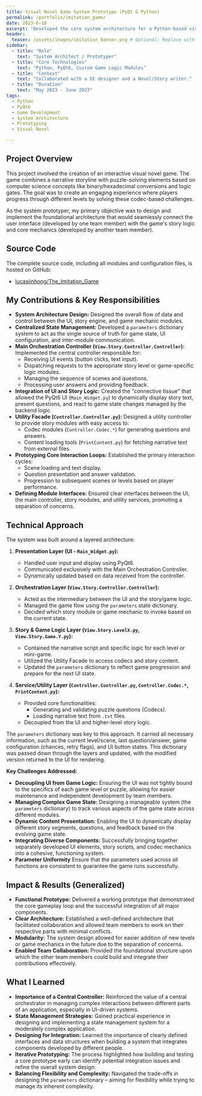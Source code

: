 ```yaml
---
title: Visual Novel Game System Prototype (PyQt & Python)
permalink: /portfolio/imitation_game/
date: 2023-6-18
excerpt: "Developed the core system architecture for a Python-based visual novel game, integrating PyQt6 UI with dynamic story logic and game mechanics."
header:
  teaser: /assets/images/imitation_banner.png # Optional: Replace with a relevant image
sidebar:
  - title: "Role"
    text: "System Architect / Prototyper"
  - title: "Core Technologies"
    text: "Python, PyQt6, Custom Game Logic Modules"
  - title: "Context"
    text: "Collaborated with a UI designer and a Novel/Story writer."
  - title: "Duration"
    text: "May 2023 - June 2023"
tags:
  - Python
  - PyQt6
  - Game Development
  - System Architecture
  - Prototyping
  - Visual Novel

---
```


## Project Overview

This project involved the creation of an interactive visual novel game. The game combines a narrative storyline with puzzle-solving elements based on computer science concepts like binary/hexadecimal conversions and logic gates. The goal was to create an engaging experience where players progress through different levels by solving these codec-based challenges.

As the system prototyper, my primary objective was to design and implement the foundational architecture that would seamlessly connect the user interface (developed by one team member) with the game's story logic and core mechanics (developed by another team member).

## Source Code

The complete source code, including all modules and configuration files, is hosted on GitHub:
*   [lucasjinhong/The_Imitation_Game](https://github.com/lucasjinhong/The_Imitation_Game)

## My Contributions & Key Responsibilities

*   **System Architecture Design:** Designed the overall flow of data and control between the UI, story engine, and game mechanic modules.
*   **Centralized State Management:** Developed a `parameters` dictionary system to act as the single source of truth for game state, UI configuration, and inter-module communication.
*   **Main Orchestration Controller (`View.Story.Controller.Controller`):** Implemented the central controller responsible for:
    *   Receiving UI events (button clicks, text input).
    *   Dispatching requests to the appropriate story level or game-specific logic modules.
    *   Managing the sequence of scenes and questions.
    *   Processing user answers and providing feedback.
*   **Integration of UI and Story Logic:** Created the "connective tissue" that allowed the PyQt6 UI (`Main_Widget.py`) to dynamically display story text, present questions, and react to game state changes managed by the backend logic.
*   **Utility Facade (`Controller.Controller.py`):** Designed a utility controller to provide story modules with easy access to:
    *   Codec modules (`Controller.Codec.*`) for generating questions and answers.
    *   Content loading tools (`PrintContent.py`) for fetching narrative text from external files.
*   **Prototyping Core Interaction Loops:** Established the primary interaction cycles:
    *   Scene loading and text display.
    *   Question presentation and answer validation.
    *   Progression to subsequent scenes or levels based on player performance.
*   **Defining Module Interfaces:** Ensured clear interfaces between the UI, the main controller, story modules, and utility services, promoting a separation of concerns.

## Technical Approach

The system was built around a layered architecture:

1.  **Presentation Layer (UI - `Main_Widget.py`):**
    *   Handled user input and display using PyQt6.
    *   Communicated exclusively with the Main Orchestration Controller.
    *   Dynamically updated based on data received from the controller.

2.  **Orchestration Layer (`View.Story.Controller.Controller`):**
    *   Acted as the intermediary between the UI and the story/game logic.
    *   Managed the game flow using the `parameters` state dictionary.
    *   Decided which story module or game mechanic to invoke based on the current state.

3.  **Story & Game Logic Layer (`View.Story.LevelX.py`, `View.Story.Game.Y.py`):**
    *   Contained the narrative script and specific logic for each level or mini-game.
    *   Utilized the Utility Facade to access codecs and story content.
    *   Updated the `parameters` dictionary to reflect game progression and prepare for the next UI state.

4.  **Service/Utility Layer (`Controller.Controller.py`, `Controller.Codec.*`, `PrintContent.py`):**
    *   Provided core functionalities:
        *   Generating and validating puzzle questions (Codecs).
        *   Loading narrative text from `.txt` files.
    *   Decoupled from the UI and higher-level story logic.

The `parameters` dictionary was key to this approach. It carried all necessary information, such as the current level/scene, last question/answer, game configuration (chances, retry flags), and UI button states. This dictionary was passed down through the layers and updated, with the modified version returned to the UI for rendering.

**Key Challenges Addressed:**

*   **Decoupling UI from Game Logic:** Ensuring the UI was not tightly bound to the specifics of each game level or puzzle, allowing for easier maintenance and independent development by team members.
*   **Managing Complex Game State:** Designing a manageable system (the `parameters` dictionary) to track various aspects of the game state across different modules.
*   **Dynamic Content Presentation:** Enabling the UI to dynamically display different story segments, questions, and feedback based on the evolving game state.
*   **Integrating Diverse Components:** Successfully bringing together separately developed UI elements, story scripts, and codec mechanics into a cohesive, functioning system.
*   **Parameter Uniformity** Ensure that the parameters used across all functions are consistent to guarantee the game runs successfully.

## Impact & Results (Generalized)

*   **Functional Prototype:** Delivered a working prototype that demonstrated the core gameplay loop and the successful integration of all major components.
*   **Clear Architecture:** Established a well-defined architecture that facilitated collaboration and allowed team members to work on their respective parts with minimal conflicts.
*   **Modularity:** The system design allowed for easier addition of new levels or game mechanics in the future due to the separation of concerns.
*   **Enabled Team Collaboration:** Provided the foundational structure upon which the other team members could build and integrate their contributions effectively.

## What I Learned

*   **Importance of a Central Controller:** Reinforced the value of a central orchestrator in managing complex interactions between different parts of an application, especially in UI-driven systems.
*   **State Management Strategies:** Gained practical experience in designing and implementing a state management system for a moderately complex application.
*   **Designing for Integration:** Learned the importance of clearly defined interfaces and data structures when building a system that integrates components developed by different people.
*   **Iterative Prototyping:** The process highlighted how building and testing a core prototype early can identify potential integration issues and refine the overall system design.
*   **Balancing Flexibility and Complexity:** Navigated the trade-offs in designing the `parameters` dictionary – aiming for flexibility while trying to manage its inherent complexity.